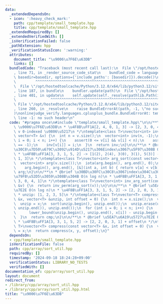 ```yaml
---
data:
  _extendedDependsOn:
  - icon: ':heavy_check_mark:'
    path: cpp/template/small_template.hpp
    title: cpp/template/small_template.hpp
  _extendedRequiredBy: []
  _extendedVerifiedWith: []
  _isVerificationFailed: false
  _pathExtension: hpp
  _verificationStatusIcon: ':warning:'
  attributes:
    document_title: "\u9006\u7F6E\u63DB"
    links: []
  bundledCode: "Traceback (most recent call last):\n  File \"/opt/hostedtoolcache/Python/3.12.0/x64/lib/python3.12/site-packages/onlinejudge_verify/documentation/build.py\"\
    , line 71, in _render_source_code_stat\n    bundled_code = language.bundle(stat.path,\
    \ basedir=basedir, options={'include_paths': [basedir]}).decode()\n          \
    \         ^^^^^^^^^^^^^^^^^^^^^^^^^^^^^^^^^^^^^^^^^^^^^^^^^^^^^^^^^^^^^^^^^^^^^^^^^^^^^^^^^\n\
    \  File \"/opt/hostedtoolcache/Python/3.12.0/x64/lib/python3.12/site-packages/onlinejudge_verify/languages/cplusplus.py\"\
    , line 187, in bundle\n    bundler.update(path)\n  File \"/opt/hostedtoolcache/Python/3.12.0/x64/lib/python3.12/site-packages/onlinejudge_verify/languages/cplusplus_bundle.py\"\
    , line 401, in update\n    self.update(self._resolve(pathlib.Path(included), included_from=path))\n\
    \                ^^^^^^^^^^^^^^^^^^^^^^^^^^^^^^^^^^^^^^^^^^^^^^^^^^^^^^^^^\n \
    \ File \"/opt/hostedtoolcache/Python/3.12.0/x64/lib/python3.12/site-packages/onlinejudge_verify/languages/cplusplus_bundle.py\"\
    , line 260, in _resolve\n    raise BundleErrorAt(path, -1, \"no such header\"\
    )\nonlinejudge_verify.languages.cplusplus_bundle.BundleErrorAt: template/small_template.hpp:\
    \ line -1: no such header\n"
  code: "#pragma once\n#include \"template/small_template.hpp\"\n\n/**\n * @brief\
    \ \u9006\u7F6E\u63DB\n * \u4F8B\uFF1A[2, 4, 0, 1, 3] -> [2, 3, 0, 4, 1]\n * @param\
    \ v 0-indexed \u9806\u5217\n */\ntemplate<class T>\nvector<int> inv_perm(const\
    \ vector<T> &v) {\n  int n = v.size();\n  vector<int> inv(n, -1);\n  for (int\
    \ i = 0; i < n; i++) {\n    assert(0 <= v[i] && v[i] < n);\n    assert(inv[v[i]]\
    \ == -1);\n    inv[v[i]] = i;\n  }\n  return inv;\n}\n\n/**\n * @brief \u30BD\u30FC\
    \u30C8\u7D50\u679C\u3092\u914D\u5217\u306Eindex\u3067\u5F97\u308B O(n log n)\n\
    \ * \u4F8B\uFF1A[3, 3, 1, 5, 2] -> [1(2), 2(4), 3(0), 3(1), 5(3)] -> [2, 4, 0,\
    \ 1, 3]\n */\ntemplate<class T>\nvector<int> arg_sort(const vector<T> &v) {\n\
    \  vector<int> arg(v.size());\n  iota(arg.begin(), arg.end(), 0);\n  stable_sort(\n\
    \    arg.begin(), arg.end(), [&](int a, int b) { return v[a] < v[b]; });\n  return\
    \ arg;\n}\n\n/**\n * @brief \u30BD\u30FC\u30C8\u3067index\u304C\u3069\u3053\u306B\
    \u79FB\u52D5\u3059\u308B\u304B O(n log n)\n * \u4F8B\uFF1A[3, 3, 1, 5, 2] -> [2,\
    \ 3, 0, 4, 1]\n */\ntemplate<class T>\nvector<int> inv_arg_sort(const vector<T>\
    \ &v) {\n  return inv_perm(arg_sort(v));\n}\n\n/**\n * @brief \u5EA7\u6A19\u5727\
    \u7E2E O(n log n)\n * \u4F8B\uFF1A[3, 3, 1, 5, 2] -> [2, 2, 0, 3, 1] + offset\n\
    \ * unzip: [1, 2, 3, 5]\n */\ntemplate<class T>\nvector<T> compress(const vector<T>\
    \ &x, vector<T> &unzip, int offset = 0) {\n  int n = x.size();\n  vector<T> cmp(n);\n\
    \  unzip = x;\n  sort(unzip.begin(), unzip.end());\n  unzip.erase(unique(unzip.begin(),\
    \ unzip.end()), unzip.end());\n  for (int i = 0; i < n; i++) {\n    cmp[i] =\n\
    \      lower_bound(unzip.begin(), unzip.end(), x[i]) - unzip.begin() + offset;\n\
    \  }\n  return cmp;\n}\n\n/**\n * @brief \u5EA7\u6A19\u5727\u7E2E O(n log n)\n\
    \ * \u4F8B\uFF1A[3, 3, 1, 5, 2] -> [2, 2, 0, 3, 1] + offset\n */\ntemplate<class\
    \ T>\nvector<T> compress(const vector<T> &x, int offset = 0) {\n  vector<T> y\
    \ = x;\n  return compress(x, y, offset);\n}"
  dependsOn:
  - cpp/template/small_template.hpp
  isVerificationFile: false
  path: cpp/array/sort_util.hpp
  requiredBy: []
  timestamp: '2024-09-18 18:24:28+09:00'
  verificationStatus: LIBRARY_NO_TESTS
  verifiedWith: []
documentation_of: cpp/array/sort_util.hpp
layout: document
redirect_from:
- /library/cpp/array/sort_util.hpp
- /library/cpp/array/sort_util.hpp.html
title: "\u9006\u7F6E\u63DB"
---
```


